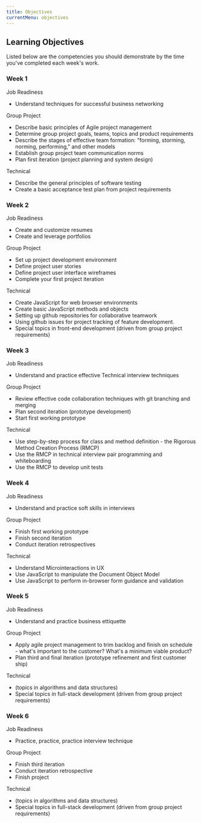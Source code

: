 ```yaml
---
title: Objectives
currentMenu: objectives
---
```


## Learning Objectives

Listed below are the competencies you should demonstrate by the time you've completed each week's work.

### Week 1

Job Readiness

* Understand techniques for successful business networking

Group Project

* Describe basic principles of Agile project management 
* Determine group project goals, teams, topics and product requirements
* Describe the stages of effective team formation: "forming, storming, norming, performing," and other models
* Establish group project team communication norms
* Plan first iteration (project planning and system design)

Technical

* Describe the general principles of software testing
* Create a basic acceptance test plan from project requirements


### Week 2


Job Readiness

* Create and customize resumes
* Create and leverage portfolios

Group Project

* Set up project development environment
* Define project user stories
* Define project user interface wireframes
* Complete your first project iteration

Technical

* Create JavaScript for web browser environments
* Create basic JavaScript methods and objects 
* Setting up github repositories for collaborative teamwork
* Using github issues for project tracking of feature development.
* Special topics in front-end development (driven from group project requirements)


### Week 3

Job Readiness

* Understand and practice effective Technical interview techniques

Group Project

* Review effective code collaboration techniques with git branching and merging
* Plan second iteration (prototype development)
* Start first working prototype

Technical
* Use step-by-step process for class and method definition - the Rigorous Method Creation Process (RMCP)
* Use the RMCP in technical interview pair programming and whiteboarding
* Use the RMCP to develop unit tests

### Week 4

Job Readiness

* Understand and practice soft skills in interviews

Group Project

* Finish first working prototype
* Finish second iteration
* Conduct iteration retrospectives

Technical

* Understand Microinteractions in UX
* Use JavaScript to manipulate the Document Object Model
* Use JavaScript to perform in-browser form guidance and validation

### Week 5

Job Readiness

* Understand and practice business ettiquette

Group Project

* Apply agile project management to trim backlog and finish on schedule - what's important to the customer? What's a minimum viable product?
* Plan third and final iteration (prototype refinement and first customer ship)

Technical

* (topics in algorithms and data structures)
* Special topics in full-stack development (driven from group project requirements)

### Week 6

Job Readiness

* Practice, practice, practice interview technique

Group Project

* Finish third iteration
* Conduct iteration retrospective
* Finish project

Technical

* (topics in algorithms and data structures)
* Special topics in full-stack development (driven from group project requirements)